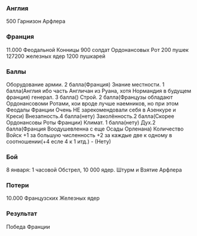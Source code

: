 ### Англия

500 Гарнизон Арфлера

### Франция

11.000 Феодальной Конницы
900 солдат Ордонансовых Рот
200 пушек
127200 железных ядер
1200 пушкарей

### Баллы


Оборудование армии. 2 балла(Франция)
Знание местности. 1 балла(Англия ибо часть Англичан из Руана, хотя Нормандия в будущем франция)
генерал. 3 балла()
Строй. 2 балла(Французы обладают Ордонансовоми Ротами, кои вроде лучше наемников, но при этом Феодалы Франции Очень НЕ зарекомендовали себя в Азенкуре и Креси)
Внезапность.4 балла(нету)
Заколённость.2 балла(Скорее Ордонансовы Роты Франции)
Климат. 1 балла(нету)
Дух.2 балла(Франция Воодушевленна с еще Осады Орленана)
Количество Войск +1 за большую численность +2 за каждые две к одному в соотношении(+4 есле 4 к 1 итд.) - (Нету)


### Бой

8 января: 1 часовой Обстрел, 10 000 ядер. Штурм и Взятие Арфлера

### Потери

10.000 Французских Железных ядер

### Результат

Победа Франции
